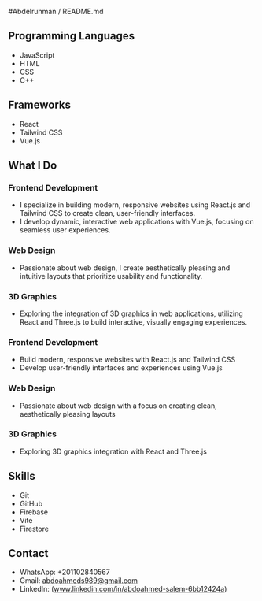 #Abdelruhman / README.md


## Programming Languages
- JavaScript
- HTML
- CSS
- C++

## Frameworks
- React
- Tailwind CSS
- Vue.js

## What I Do
### Frontend Development
- I specialize in building modern, responsive websites using React.js and Tailwind CSS to create clean, user-friendly interfaces.
- I develop dynamic, interactive web applications with Vue.js, focusing on seamless user experiences.

### Web Design
- Passionate about web design, I create aesthetically pleasing and intuitive layouts that prioritize usability and functionality.

### 3D Graphics
- Exploring the integration of 3D graphics in web applications, utilizing React and Three.js to build interactive, visually engaging experiences.
### Frontend Development
- Build modern, responsive websites with React.js and Tailwind CSS
- Develop user-friendly interfaces and experiences using Vue.js

### Web Design
- Passionate about web design with a focus on creating clean, aesthetically pleasing layouts

### 3D Graphics
- Exploring 3D graphics integration with React and Three.js

## Skills
- Git
- GitHub
- Firebase
- Vite
- Firestore

## Contact
- WhatsApp: +201102840567
- Gmail: abdoahmeds989@gmail.com
- LinkedIn: (www.linkedin.com/in/abdoahmed-salem-6bb12424a)
